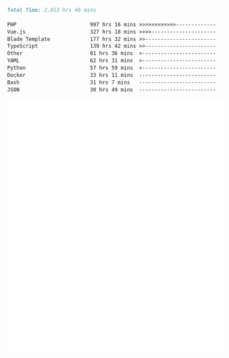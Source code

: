 <!--START_SECTION:waka-->

```markdown
Total Time: 2,013 hrs 46 mins

PHP                        997 hrs 16 mins >>>>>>>>>>>>-------------   47.59 %
Vue.js                     327 hrs 18 mins >>>>---------------------   15.62 %
Blade Template             177 hrs 32 mins >>-----------------------   08.47 %
TypeScript                 139 hrs 42 mins >>-----------------------   06.67 %
Other                      81 hrs 36 mins  >------------------------   03.89 %
YAML                       62 hrs 31 mins  >------------------------   02.98 %
Python                     57 hrs 59 mins  >------------------------   02.77 %
Docker                     33 hrs 11 mins  -------------------------   01.58 %
Bash                       31 hrs 7 mins   -------------------------   01.49 %
JSON                       30 hrs 49 mins  -------------------------   01.47 %
```

<!--END_SECTION:waka-->
<p align="center">
    <img src="https://raw.githubusercontent.com/rjp2525/rjp2525/output/generated/overview.svg">
    <img src="https://raw.githubusercontent.com/rjp2525/rjp2525/output/generated/languages.svg">
</p>
